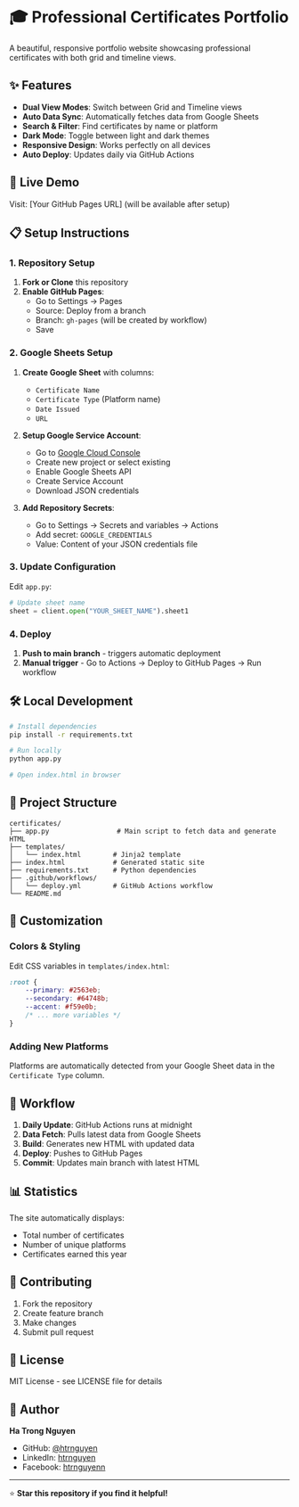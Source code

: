 # 🎓 Professional Certificates Portfolio

A beautiful, responsive portfolio website showcasing professional certificates with both grid and timeline views.

## ✨ Features

-   **Dual View Modes**: Switch between Grid and Timeline views
-   **Auto Data Sync**: Automatically fetches data from Google Sheets
-   **Search & Filter**: Find certificates by name or platform
-   **Dark Mode**: Toggle between light and dark themes
-   **Responsive Design**: Works perfectly on all devices
-   **Auto Deploy**: Updates daily via GitHub Actions

## 🚀 Live Demo

Visit: [Your GitHub Pages URL] (will be available after setup)

## 📋 Setup Instructions

### 1. Repository Setup

1. **Fork or Clone** this repository
2. **Enable GitHub Pages**:
    - Go to Settings → Pages
    - Source: Deploy from a branch
    - Branch: `gh-pages` (will be created by workflow)
    - Save

### 2. Google Sheets Setup

1. **Create Google Sheet** with columns:

    - `Certificate Name`
    - `Certificate Type` (Platform name)
    - `Date Issued`
    - `URL`

2. **Setup Google Service Account**:

    - Go to [Google Cloud Console](https://console.cloud.google.com/)
    - Create new project or select existing
    - Enable Google Sheets API
    - Create Service Account
    - Download JSON credentials

3. **Add Repository Secrets**:
    - Go to Settings → Secrets and variables → Actions
    - Add secret: `GOOGLE_CREDENTIALS`
    - Value: Content of your JSON credentials file

### 3. Update Configuration

Edit `app.py`:

```python
# Update sheet name
sheet = client.open("YOUR_SHEET_NAME").sheet1
```

### 4. Deploy

1. **Push to main branch** - triggers automatic deployment
2. **Manual trigger** - Go to Actions → Deploy to GitHub Pages → Run workflow

## 🛠️ Local Development

```bash
# Install dependencies
pip install -r requirements.txt

# Run locally
python app.py

# Open index.html in browser
```

## 📁 Project Structure

```
certificates/
├── app.py                 # Main script to fetch data and generate HTML
├── templates/
│   └── index.html        # Jinja2 template
├── index.html            # Generated static site
├── requirements.txt      # Python dependencies
├── .github/workflows/
│   └── deploy.yml        # GitHub Actions workflow
└── README.md
```

## 🎨 Customization

### Colors & Styling

Edit CSS variables in `templates/index.html`:

```css
:root {
    --primary: #2563eb;
    --secondary: #64748b;
    --accent: #f59e0b;
    /* ... more variables */
}
```

### Adding New Platforms

Platforms are automatically detected from your Google Sheet data in the `Certificate Type` column.

## 🔄 Workflow

1. **Daily Update**: GitHub Actions runs at midnight
2. **Data Fetch**: Pulls latest data from Google Sheets
3. **Build**: Generates new HTML with updated data
4. **Deploy**: Pushes to GitHub Pages
5. **Commit**: Updates main branch with latest HTML

## 📊 Statistics

The site automatically displays:

-   Total number of certificates
-   Number of unique platforms
-   Certificates earned this year

## 🤝 Contributing

1. Fork the repository
2. Create feature branch
3. Make changes
4. Submit pull request

## 📄 License

MIT License - see LICENSE file for details

## 👤 Author

**Ha Trong Nguyen**

-   GitHub: [@htrnguyen](https://github.com/htrnguyen)
-   LinkedIn: [htrnguyen](https://www.linkedin.com/in/htrnguyen)
-   Facebook: [htrnguyenn](https://www.facebook.com/htrnguyenn)

---

⭐ **Star this repository if you find it helpful!**
